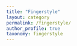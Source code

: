 ```yaml
---
title: "Fingerstyle"
layout: category
permalink: /fingerstyle/
author_profile: true
taxonomy: fingerstyle
---
```



